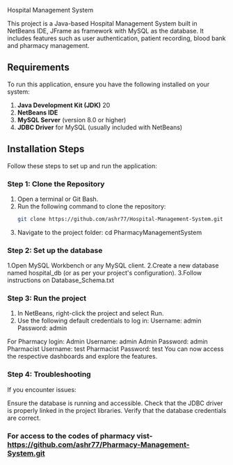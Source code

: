 
Hospital Management System

This project is a Java-based Hospital Management System built in NetBeans IDE, JFrame as framework with MySQL as the database. It includes features such as user authentication, patient recording, blood bank and pharmacy management.

## Requirements
To run this application, ensure you have the following installed on your system:
1. **Java Development Kit (JDK)** 20
2. **NetBeans IDE**
3. **MySQL Server** (version 8.0 or higher)
4. **JDBC Driver** for MySQL (usually included with NetBeans)

## Installation Steps
Follow these steps to set up and run the application:

### Step 1: Clone the Repository
1. Open a terminal or Git Bash.
2. Run the following command to clone the repository:
   ```bash
   git clone https://github.com/ashr77/Hospital-Management-System.git
3. Navigate to the project folder:
   cd PharmacyManagementSystem

### Step 2: Set up the database
1.Open MySQL Workbench or any MySQL client.
2.Create a new database named hospital_db (or as per your project's configuration).
3.Follow instructions on Database_Schema.txt

### Step 3: Run the project
1. In NetBeans, right-click the project and select Run.
2. Use the following default credentials to log in:
Username: admin
Password: admin

For Pharmacy login:
Admin Username: admin
Admin Password: admin
Pharmacist Username: test
Pharmacist Password: test 
You can now access the respective dashboards and explore the features.


### Step 4: Troubleshooting
If you encounter issues:

Ensure the database is running and accessible.
Check that the JDBC driver is properly linked in the project libraries.
Verify that the database credentials are correct.


### For access to the codes of pharmacy vist-https://github.com/ashr77/Pharmacy-Management-System.git